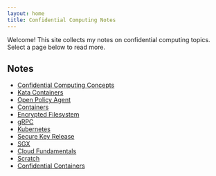 ```yaml
---
layout: home
title: Confidential Computing Notes
---
```


Welcome! This site collects my notes on confidential computing topics.
Select a page below to read more.

## Notes

- [Confidential Computing Concepts](Confidential_Computing_Concepts.html)
- [Kata Containers](Kata_Containers.html)
- [Open Policy Agent](Policy_Generation.html)
- [Containers](containers.html)
- [Encrypted Filesystem](encrypted_filesystem.html)
- [gRPC](grpc.html)
- [Kubernetes](kubernetes.html)
- [Secure Key Release](secure_key_release.html)
- [SGX](sgx.html)
- [Cloud Fundamentals](cloud_fundamentals.html)
- [Scratch](Scratch.html)
- [Confidential Containers](confidential_containers.html)
